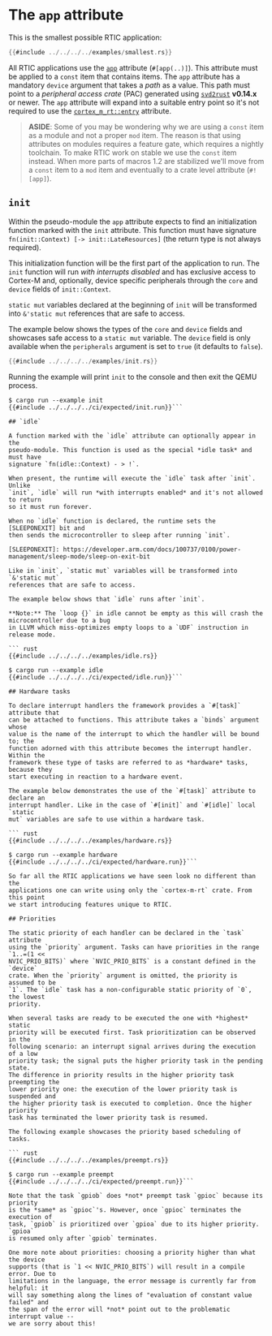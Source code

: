# The `app` attribute

This is the smallest possible RTIC application:

``` rust
{{#include ../../../../examples/smallest.rs}}
```

All RTIC applications use the [`app`] attribute (`#[app(..)]`). This attribute
must be applied to a `const` item that contains items. The `app` attribute has
a mandatory `device` argument that takes a *path* as a value. This path must
point to a *peripheral access crate* (PAC) generated using [`svd2rust`]
**v0.14.x** or newer. The `app` attribute will expand into a suitable entry
point so it's not required to use the [`cortex_m_rt::entry`] attribute.

[`app`]: ../../../api/cortex_m_rtic_macros/attr.app.html
[`svd2rust`]: https://crates.io/crates/svd2rust
[`cortex_m_rt::entry`]: ../../../api/cortex_m_rt_macros/attr.entry.html

> **ASIDE**: Some of you may be wondering why we are using a `const` item as a
> module and not a proper `mod` item. The reason is that using attributes on
> modules requires a feature gate, which requires a nightly toolchain. To make
> RTIC work on stable we use the `const` item instead. When more parts of macros
> 1.2 are stabilized we'll move from a `const` item to a `mod` item and
> eventually to a crate level attribute (`#![app]`).

## `init`

Within the pseudo-module the `app` attribute expects to find an initialization
function marked with the `init` attribute. This function must have signature
`fn(init::Context) [-> init::LateResources]` (the return type is not always
required).

This initialization function will be the first part of the application to run.
The `init` function will run *with interrupts disabled* and has exclusive access
to Cortex-M and, optionally, device specific peripherals through the `core` and
`device` fields of `init::Context`.

`static mut` variables declared at the beginning of `init` will be transformed
into `&'static mut` references that are safe to access.

[`rtic::Peripherals`]: ../../api/rtic/struct.Peripherals.html

The example below shows the types of the `core` and `device` fields and
showcases safe access to a `static mut` variable. The `device` field is only
available when the `peripherals` argument is set to `true` (it defaults to
`false`).

``` rust
{{#include ../../../../examples/init.rs}}
```

Running the example will print `init` to the console and then exit the QEMU
process.

```  console
$ cargo run --example init
{{#include ../../../../ci/expected/init.run}}```

## `idle`

A function marked with the `idle` attribute can optionally appear in the
pseudo-module. This function is used as the special *idle task* and must have
signature `fn(idle::Context) - > !`.

When present, the runtime will execute the `idle` task after `init`. Unlike
`init`, `idle` will run *with interrupts enabled* and it's not allowed to return
so it must run forever.

When no `idle` function is declared, the runtime sets the [SLEEPONEXIT] bit and
then sends the microcontroller to sleep after running `init`.

[SLEEPONEXIT]: https://developer.arm.com/docs/100737/0100/power-management/sleep-mode/sleep-on-exit-bit

Like in `init`, `static mut` variables will be transformed into `&'static mut`
references that are safe to access.

The example below shows that `idle` runs after `init`.

**Note:** The `loop {}` in idle cannot be empty as this will crash the microcontroller due to a bug
in LLVM which miss-optimizes empty loops to a `UDF` instruction in release mode.

``` rust
{{#include ../../../../examples/idle.rs}}
```

``` console
$ cargo run --example idle
{{#include ../../../../ci/expected/idle.run}}```

## Hardware tasks

To declare interrupt handlers the framework provides a `#[task]` attribute that
can be attached to functions. This attribute takes a `binds` argument whose
value is the name of the interrupt to which the handler will be bound to; the
function adorned with this attribute becomes the interrupt handler. Within the
framework these type of tasks are referred to as *hardware* tasks, because they
start executing in reaction to a hardware event.

The example below demonstrates the use of the `#[task]` attribute to declare an
interrupt handler. Like in the case of `#[init]` and `#[idle]` local `static
mut` variables are safe to use within a hardware task.

``` rust
{{#include ../../../../examples/hardware.rs}}
```

``` console
$ cargo run --example hardware
{{#include ../../../../ci/expected/hardware.run}}```

So far all the RTIC applications we have seen look no different than the
applications one can write using only the `cortex-m-rt` crate. From this point
we start introducing features unique to RTIC.

## Priorities

The static priority of each handler can be declared in the `task` attribute
using the `priority` argument. Tasks can have priorities in the range `1..=(1 <<
NVIC_PRIO_BITS)` where `NVIC_PRIO_BITS` is a constant defined in the `device`
crate. When the `priority` argument is omitted, the priority is assumed to be
`1`. The `idle` task has a non-configurable static priority of `0`, the lowest
priority.

When several tasks are ready to be executed the one with *highest* static
priority will be executed first. Task prioritization can be observed in the
following scenario: an interrupt signal arrives during the execution of a low
priority task; the signal puts the higher priority task in the pending state.
The difference in priority results in the higher priority task preempting the
lower priority one: the execution of the lower priority task is suspended and
the higher priority task is executed to completion. Once the higher priority
task has terminated the lower priority task is resumed.

The following example showcases the priority based scheduling of tasks.

``` rust
{{#include ../../../../examples/preempt.rs}}
```

``` console
$ cargo run --example preempt
{{#include ../../../../ci/expected/preempt.run}}```

Note that the task `gpiob` does *not* preempt task `gpioc` because its priority
is the *same* as `gpioc`'s. However, once `gpioc` terminates the execution of
task, `gpiob` is prioritized over `gpioa` due to its higher priority. `gpioa`
is resumed only after `gpiob` terminates.

One more note about priorities: choosing a priority higher than what the device
supports (that is `1 << NVIC_PRIO_BITS`) will result in a compile error. Due to
limitations in the language, the error message is currently far from helpful: it
will say something along the lines of "evaluation of constant value failed" and
the span of the error will *not* point out to the problematic interrupt value --
we are sorry about this!

